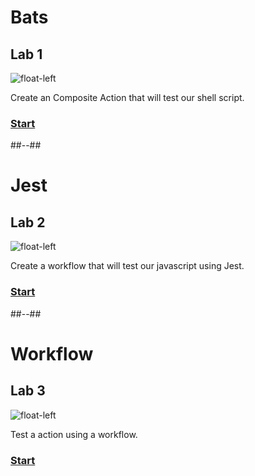 <!-- .slide: class="exercice" -->

# Bats

## Lab 1

![float-left](./assets/images/testing-lab1-shell-bats.png)

Create an Composite Action that will test our shell script.

### [Start](https://github.com/sfeir-open-source/sfeir-school-github-action-dev/tree/v1/steps/30-testing-lab1-action-shell-testing)

##--##

<!-- .slide: class="exercice" -->

# Jest

## Lab 2

![float-left](./assets/images/testing-lab2-jest.jpeg)

Create a workflow that will test our javascript using Jest.

### [Start](https://github.com/sfeir-open-source/sfeir-school-github-action-dev/tree/v1/steps/30-testing-lab2-action-js-testing)

##--##

<!-- .slide: class="exercice" -->

# Workflow

## Lab 3

![float-left](./assets/images/testing-lab3-workflow.jpg)

Test a action using a workflow.

### [Start](https://github.com/sfeir-open-source/sfeir-school-github-action-dev/tree/v1/steps/30-testing-lab3-action-workflow-testing)
